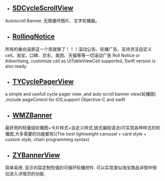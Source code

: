 

* ##  [SDCycleScrollView](https://github.com/gsdios/SDCycleScrollView)
Autoscroll Banner. 无限循环图片、文字轮播器。

*  ##  [RollingNotice](https://github.com/maltsugar/RollingNotice)
所有的垂向滚屏这一个库就够了！！！滚动公告、轮播广告，支持灵活自定义cell。淘宝、口碑、京东、美团、天猫等等一切滚动广告 Roll Notice or Advertising, customize cell as UITableViewCell supported, Swift version is also ready

* ##  [TYCyclePagerView](https://github.com/12207480/TYCyclePagerView)
a simple and usefull cycle pager view ,and auto scroll banner view(轮播图) ,include pageControl for iOS,support Objective-C and swift


* ## [WMZBanner](https://github.com/wwmz/WMZBanner)
最好用的轻量级轮播图+卡片样式+自定义样式,链式编程语法(可实现各种样式的轮播图,大多需要的功能都有)(The best lightweight carousel + card style + custom style, chain programming syntax)

* ## [ZYBannerView](https://github.com/zzyspace/ZYBannerView)
 简单易用, 显示内容定制性强的可循环轮播控件. 可以实现类似淘宝商品详情中侧拉进入详情页的功能.
 

